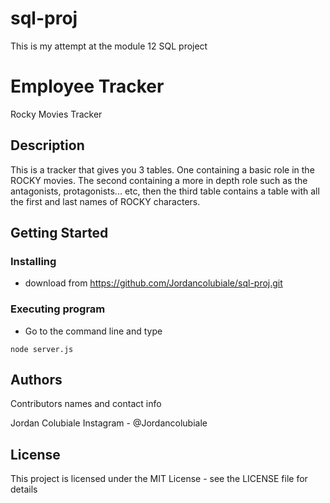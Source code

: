 # sql-proj
This is my attempt at the module 12 SQL project
# Employee Tracker

Rocky Movies Tracker

## Description

This is a tracker that gives you 3 tables. One containing a basic role in the ROCKY movies. The second containing a more in depth role such as the antagonists, protagonists... etc, then the third table contains a table with all the first and last names of ROCKY characters.

## Getting Started

### Installing

* download from https://github.com/Jordancolubiale/sql-proj.git

### Executing program

* Go to the command line and type 
```
node server.js
```

## Authors

Contributors names and contact info

Jordan Colubiale
Instagram - @Jordancolubiale

## License

This project is licensed under the MIT License - see the LICENSE file for details